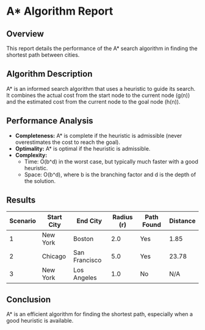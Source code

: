 # A* Algorithm Report

## Overview

This report details the performance of the A* search algorithm in finding the shortest path between cities.

## Algorithm Description

A* is an informed search algorithm that uses a heuristic to guide its search. It combines the actual cost from the start node to the current node (g(n)) and the estimated cost from the current node to the goal node (h(n)).

## Performance Analysis

- **Completeness:** A* is complete if the heuristic is admissible (never overestimates the cost to reach the goal).
- **Optimality:** A* is optimal if the heuristic is admissible.
- **Complexity:**
    - Time: O(b^d) in the worst case, but typically much faster with a good heuristic.
    - Space: O(b^d), where b is the branching factor and d is the depth of the solution.

## Results

| Scenario | Start City | End City | Radius (r) | Path Found | Distance |
|----------|------------|----------|------------|------------|----------|
| 1        | New York   | Boston   | 2.0        | Yes        | 1.85     |
| 2        | Chicago    | San Francisco | 5.0        | Yes        | 23.78    |
| 3        | New York   | Los Angeles | 1.0        | No         | N/A      |

## Conclusion

A* is an efficient algorithm for finding the shortest path, especially when a good heuristic is available.